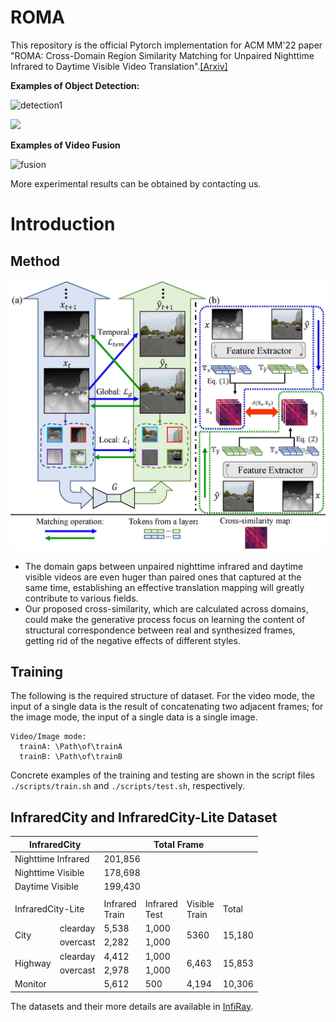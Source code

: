 # ROMA
This repository is the official Pytorch implementation for ACM MM'22 paper
"ROMA: Cross-Domain Region Similarity Matching for Unpaired Nighttime Infrared to Daytime Visible Video Translation".[[Arxiv]](https://arxiv.org/abs/2204.12367)

**Examples of Object Detection:**

![detection1](./images/detection1.gif)

![](./images/detection2.gif)

**Examples of Video Fusion**

![fusion](./images/fusion.gif)

More experimental results can be obtained by contacting us.

# Introduction

## Method
![Method](images/method_final.jpg)

- The domain gaps between unpaired nighttime infrared and daytime visible videos are even huger than paired ones that captured at the same time, establishing an effective translation mapping will greatly contribute to various fields.
- Our proposed cross-similarity, which are calculated across domains, could make the generative process focus on learning the content of structural correspondence between real and synthesized frames, getting rid of the negative effects of different styles.



## Training
The following is the required structure of dataset. For the video mode, the input of a single data is the result of concatenating two adjacent frames; for the image mode, the input of a single data is a single image.
```
Video/Image mode:
  trainA: \Path\of\trainA
  trainB: \Path\of\trainB

```
Concrete examples of the training and testing are shown in the script files `./scripts/train.sh` and `./scripts/test.sh`, respectively.




## InfraredCity and InfraredCity-Lite Dataset


<table class="tg">
<thead>
  <tr>
    <th class="tg-uzvj" colspan="2">InfraredCity</th>
    <th class="tg-uzvj" colspan="4">Total Frame</th>
  </tr>
</thead>
<tbody>
  <tr>
    <td class="tg-9wq8" colspan="2">Nighttime Infrared</td>
    <td class="tg-9wq8" colspan="4">201,856</td>
  </tr>
  <tr>
    <td class="tg-9wq8" colspan="2">Nighttime Visible</td>
    <td class="tg-9wq8" colspan="4">178,698</td>
  </tr>
  <tr>
    <td class="tg-9wq8" colspan="2">Daytime Visible</td>
    <td class="tg-9wq8" colspan="4">199,430</td>
  </tr>
  <tr>
    <td class="tg-9wq8" colspan="6"></td>
  </tr>
  <tr>
    <td class="tg-uzvj" colspan="2">InfraredCity-Lite</td>
    <td class="tg-uzvj">Infrared<br>Train</td>
    <td class="tg-uzvj">Infrared<br>Test</td>
    <td class="tg-uzvj">Visible<br>Train</td>
    <td class="tg-uzvj">Total</td>
  </tr>
  <tr>
    <td class="tg-9wq8" rowspan="2">City</td>
    <td class="tg-9wq8">clearday</td>
    <td class="tg-9wq8">5,538</td>
    <td class="tg-9wq8">1,000</td>
    <td class="tg-9wq8" rowspan="2">5360</td>
    <td class="tg-9wq8" rowspan="2">15,180</td>
  </tr>
  <tr>
    <td class="tg-9wq8">overcast</td>
    <td class="tg-9wq8">2,282</td>
    <td class="tg-9wq8">1,000</td>
  </tr>
  <tr>
    <td class="tg-9wq8" rowspan="2">Highway</td>
    <td class="tg-9wq8">clearday</td>
    <td class="tg-9wq8">4,412</td>
    <td class="tg-9wq8">1,000</td>
    <td class="tg-9wq8" rowspan="2">6,463</td>
    <td class="tg-9wq8" rowspan="2">15,853</td>
  </tr>
  <tr>
    <td class="tg-9wq8">overcast</td>
    <td class="tg-9wq8">2,978</td>
    <td class="tg-9wq8">1,000</td>
  </tr>
  <tr>
    <td class="tg-9wq8" colspan="2">Monitor</td>
    <td class="tg-9wq8">5,612</td>
    <td class="tg-9wq8">500</td>
    <td class="tg-9wq8">4,194</td>
    <td class="tg-9wq8">10,306</td>
  </tr>
</tbody>
</table>

The datasets and their more details are available in [InfiRay](http://openai.raytrontek.com/apply/Infrared_city.html/).

